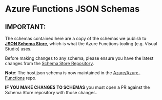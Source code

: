 # Azure Functions JSON Schemas

## IMPORTANT:
The schemas contained here are a copy of the schemas we publish to [**JSON Schema Store**](http://schemastore.org/json/), which is what the Azure Functions tooling (e.g. Visual Studio) uses.

Before making changes to any schema, please ensure you have the latest changes from the [Schema Store Repository](https://github.com/schemastore/schemastore/).

**Note:** The host.json schema is now maintained in the [Azure/Azure-Functions](https://github.com/Azure/azure-functions) repo.

**IF YOU MAKE CHANGES TO SCHEMAS** you must open a PR against the Schema Store repository with those changes.